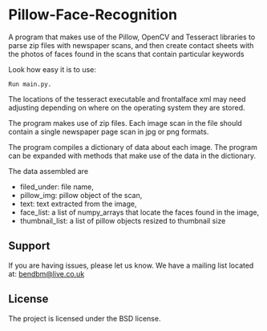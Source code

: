 # Pillow-Face-Recognition
A program that makes use of the Pillow, OpenCV and Tesseract libraries to parse zip files with newspaper scans, and then create contact sheets with the photos of faces found in the scans that contain particular keywords


Look how easy it is to use:

    Run main.py.
    
The locations of the tesseract executable and frontalface xml may need adjusting depending on where on the operating system they are stored.

The program makes use of zip files. Each image scan in the file should contain a single newspaper page scan in jpg or png formats.

The program compiles a dictionary of data about each image. The program can be expanded with methods that make use of the data in the dictionary.

The data assembled are 
* filed_under: file name, 
* pillow_img: pillow object of the scan, 
* text: text extracted from the image,
* face_list: a list of numpy_arrays that locate the faces found in the image, 
* thumbnail_list: a list of pillow objects resized to thumbnail size

Support
-------

If you are having issues, please let us know.
We have a mailing list located at: bendbm@live.co.uk

License
-------

The project is licensed under the BSD license.
